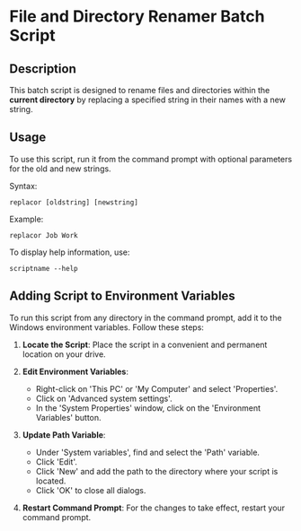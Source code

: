 # File and Directory Renamer Batch Script

## Description
This batch script is designed to rename files and directories within the **current directory** by replacing a specified string in their names with a new string.

## Usage
To use this script, run it from the command prompt with optional parameters for the old and new strings.

Syntax:
```
replacor [oldstring] [newstring]
```

Example:
```
replacor Job Work
```

To display help information, use:
```
scriptname --help
```

## Adding Script to Environment Variables
To run this script from any directory in the command prompt, add it to the Windows environment variables. Follow these steps:

1. **Locate the Script**: Place the script in a convenient and permanent location on your drive.

2. **Edit Environment Variables**:
   - Right-click on 'This PC' or 'My Computer' and select 'Properties'.
   - Click on 'Advanced system settings'.
   - In the 'System Properties' window, click on the 'Environment Variables' button.

3. **Update Path Variable**:
   - Under 'System variables', find and select the 'Path' variable.
   - Click 'Edit'.
   - Click 'New' and add the path to the directory where your script is located.
   - Click 'OK' to close all dialogs.

4. **Restart Command Prompt**: For the changes to take effect, restart your command prompt.
